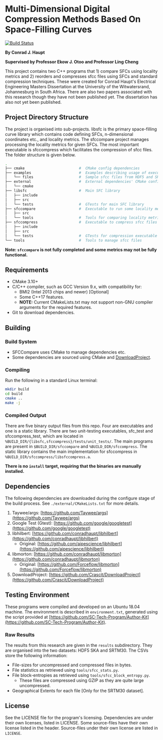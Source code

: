 # Multi-Dimensional Digital Compression Methods Based On Space-Filling Curves

[![Build Status](https://travis-ci.com/conradhaupt/Masters_Software.svg?token=DCNTppJFLpca6782k9kK&branch=master)](https://travis-ci.com/conradhaupt/Masters_Software)

**By Conrad J. Haupt**

**Supervised by Professor Ekow J. Otoo and Professor Ling Cheng**

This project contains two C++ programs that 1) compare SFCs using locality
metrics and 2) reorders and compresses sfcc files using SFCs and standard
compression techniques. These were created for Conrad Haupt's Electrical
Engineering Masters Dissertation at the University of the Witwatersrand,
Johannesburg in South Africa. There are also two papers associated with this
research though they have not been published yet. The dissertation has also not
yet been published.

## Project Directory Structure

The project is organised into sub-projects. libsfc is the primary space-filling curve library which contains code defining SFCs, n-dimensional coordinates etc., and locality metrics. The sfccompare project manages processing the locality metrics for given SFCs. The most important executable is sfccompress which facilitates the compression of sfcc files. The folder structure is given below.

```bash
.
├── cmake                         #  CMake config dependencies
├── examples                      #  Examples describing usage of executables
│   └── files                     #  Sample sfcc files from HDF5 and SRTM30 datasets
├── external                      #  External dependencies' CMake configs
│   └── cmake
├── libsfc                        #  Main SFC library
│   ├── include
│   ├── src
│   └── tests                     #  GTests for main SFC library
├── sfccompare                    #  Executable to run some locality metrics
│   ├── src
│   └── tools                     #  Tools for comparing locality metrics
├── sfccompress                   #  Executable to compress sfcc files
│   ├── include
│   ├── src
│   └── tests                     #  GTests for compression executable
└── tools                         #  Tools to manage sfcc files
```

**Note: `sfccompare` is not fully completed and some metrics may not be fully functional.**

## Requirements

- CMake 3.10+
- C/C++ compiler, such as GCC Version 9.x, with compatibility for:
  - BMI2 (Intel 2013 chips and newer) [Optional]
  - Some C++17 features.
  - **NOTE:** Current CMakeLists.txt may not support non-GNU compiler arguments for the required features.
- Git to download dependencies.

## Building

### Build System

- SFCCompare uses CMake to manage dependencies etc.
- Some dependencies are sourced using CMake and [DownloadProject](https://github.com/Crascit/DownloadProject).

### Compiling

Run the following in a standard Linux terminal:

```bash
mkdir build
cd build
cmake ..
make -j
```

### Compiled Output

There are five binary output files from this repo. Four are executables and one is a static library.
There are two unit-testing executables, sfc_test and sfccompress_test, which are
located in `%BUILD_DIR/{libsfc,sfccompress}/tests/unit_tests/`. The main programs
are present in `$BUILD_DIR/sfccompare` and `%BUILD_DIR/sfccompress`. The static
library contains the main implementation for sfccompress in
`%BUILD_DIR/sfccompress/libsfccompress.a`.

**There is no `install` target, requiring that the binaries are manually installed.**

## Dependencies

The following dependencies are downloaded during the configure stage of the build process. See `./external/CMakeLists.txt` for more details.

1. Taywee/args: [https://github.com/Taywee/args](https://github.com/Taywee/args)
2. Google Test (Gtest): [https://github.com/google/googletest](https://github.com/google/googletest)
3. libhilbert: [https://github.com/conradhaupt/libhilbert](https://github.com/conradhaupt/libhilbert)
   - Original: [https://github.com/aipescience/libhilbert](https://github.com/aipescience/libhilbert)
4. libmorton: [https://github.com/conradhaupt/libmorton](https://github.com/conradhaupt/libmorton)
   - Original: [https://github.com/Forceflow/libmorton](https://github.com/Forceflow/libmorton)
5. DownloadProject: [https://github.com/Crascit/DownloadProject](https://github.com/Crascit/DownloadProject)

## Testing Environment

These programs were compiled and developed on an Ubuntu 18.04 machine. The
environment is described in `environment.txt`, generated using the script
provided at [https://github.com/SC-Tech-Program/Author-Kit](https://github.com/SC-Tech-Program/Author-Kit).

### Raw Results

The results from this research are given in the `results` subdirectory. They are
organised into the two datasets: HDF5 SKA and SRTM30. The CSVs store the following
information:

- File-sizes for uncompressed and compressed files in bytes.
- File statistics as retrieved using `tools/sfcc_stats.py`.
- File block-entropies as retrieved using `tools/sfcc_block_entropy.py`.
  - These files are compressed using GZIP as they are quite large uncompressed.
- Geographical Extents for each file [Only for the SRTM30 dataset].

## License

See the LICENSE file for the program's licensing. Dependencies are under their own licenses, listed in LICENSE. Some source-files have their own license listed in the header. Source-files under their own license are listed in `LICENSE`.
